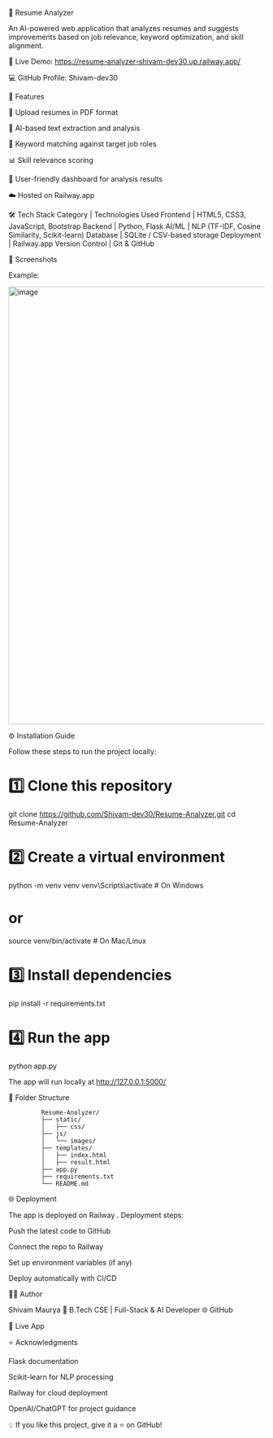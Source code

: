 🧠 Resume Analyzer

An AI-powered web application that analyzes resumes and suggests improvements based on job relevance, keyword optimization, and skill alignment.

🔗 Live Demo: https://resume-analyzer-shivam-dev30.up.railway.app/

💻 GitHub Profile: Shivam-dev30

🚀 Features

📄 Upload resumes in PDF format

🤖 AI-based text extraction and analysis

🎯 Keyword matching against target job roles

📊 Skill relevance scoring

🧾 User-friendly dashboard for analysis results

☁️ Hosted on Railway.app

🛠️ Tech Stack
Category	    |               Technologies Used
Frontend	    |       HTML5, CSS3, JavaScript, Bootstrap
Backend	            |                 Python, Flask
AI/ML	            |   NLP (TF-IDF, Cosine Similarity, Scikit-learn)
Database	    |             SQLite / CSV-based storage
Deployment	    |                   Railway.app
Version Control	    |                  Git & GitHub

📸 Screenshots


Example:

<img width="1918" height="860" alt="image" src="https://github.com/user-attachments/assets/7eb3d9c6-50c7-42ce-891b-960159901a38" />


⚙️ Installation Guide

Follow these steps to run the project locally:

# 1️⃣ Clone this repository
git clone https://github.com/Shivam-dev30/Resume-Analyzer.git
cd Resume-Analyzer

# 2️⃣ Create a virtual environment
python -m venv venv
venv\Scripts\activate    # On Windows
# or
source venv/bin/activate  # On Mac/Linux

# 3️⃣ Install dependencies
pip install -r requirements.txt

# 4️⃣ Run the app
python app.py


The app will run locally at http://127.0.0.1:5000/

📂 Folder Structure

             Resume-Analyzer/
             ├── static/
             │   ├── css/
             ├── js/
             │   └── images/
             ├── templates/
             │   ├── index.html
             │   ├── result.html
             ├── app.py
             ├── requirements.txt
             └── README.md

🌐 Deployment

The app is deployed on Railway
.
Deployment steps:

Push the latest code to GitHub

Connect the repo to Railway

Set up environment variables (if any)

Deploy automatically with CI/CD

🧑‍💻 Author

Shivam Maurya
📍 B.Tech CSE | Full-Stack & AI Developer
🌐 GitHub

🔗 Live App

⭐ Acknowledgments

Flask documentation

Scikit-learn for NLP processing

Railway for cloud deployment

OpenAI/ChatGPT for project guidance

💡 If you like this project, give it a ⭐ on GitHub!
